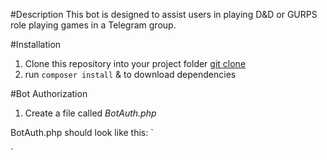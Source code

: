 #Description
This bot is designed to assist users in playing D&D or GURPS role playing games in a Telegram group.

#Installation
1. Clone this repository into your project folder [git clone](git@bitbucket.org:lunchboxgang/dungeonassistantbot.git)
2. run `composer install` & to download dependencies

#Bot Authorization
1. Create a file called _BotAuth.php_

BotAuth.php should look like this:
`
<?php
namespace App;

class BotAuth {
	const auth_token = "INSERT_BOT_TOKEN_HERE";

	public function getAuth() {
		return self::auth_token;
	}
}

?>
`